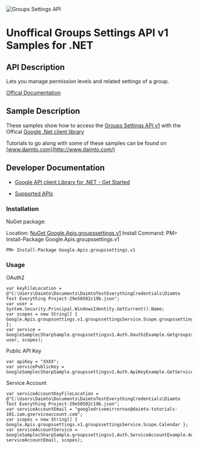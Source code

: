 ﻿![Groups Settings API](https://www.gstatic.com/images/branding/product/1x/googleg_32dp.png)

# Unoffical Groups Settings API v1 Samples for .NET  

## API Description

Lets you manage permission levels and related settings of a group.

[Offical Documentation](https://developers.google.com/google-apps/groups-settings/get_started)

## Sample Description

These samples show how to access the [Groups Settings API v1](https://developers.google.com/google-apps/groups-settings/get_started) with the Offical [Google .Net client library](https://github.com/google/google-api-dotnet-client)

Tutorials to go along with some of these samples can be found on [www.daimto.com](http://www.daimto.com/)

## Developer Documentation

* [Google API client Library for .NET - Get Started](https://developers.google.com/api-client-library/dotnet/get_started)

* [Supported APIs](https://developers.google.com/api-client-library/dotnet/apis/)

### Installation

NuGet package:

Location: [NuGet Google.Apis.groupssettings.v1](https://www.nuget.org/packages/Google.Apis.groupssettings.v1)
Install Command: PM>  Install-Package Google.Apis.groupssettings.v1

```
PM> Install-Package Google.Apis.groupssettings.v1
```

### Usage

OAuth2
```
var keyFileLocation = @"C:\Users\Daimto\Documents\DaimtoTestEverythingCredentials\Diamto Test Everything Project-29e50502c19b.json";
var user = System.Security.Principal.WindowsIdentity.GetCurrent().Name;
var scopes = new String[] { Google.Apis.groupssettings.v1.groupssettingsService.Scope.groupssettingsReadonly };
var service = GoogleSamplecSharpSample.groupssettingsv1.Auth.Oauth2Example.GetgroupssettingsService(keyFileLocation, user, scopes);
```

Public API Key

```
var apiKey = "XXXX";
var servicePublicKey = GoogleSamplecSharpSample.groupssettingsv1.Auth.ApiKeyExample.GetService(apiKey);
```

Service Account
```
var serviceAccountKeyFileLocation = @"C:\Users\Daimto\Documents\DaimtoTestEverythingCredentials\Diamto Test Everything Project-29e50502c19b.json";
var serviceAccountEmail = "googledrivemirrornas@daimto-tutorials-101.iam.gserviceaccount.com";
var scopes = new String[] { Google.Apis.groupssettings.v1.groupssettingsService.Scope.Calendar };            
var serviceAccountService = GoogleSamplecSharpSample.groupssettingsv1.Auth.ServiceAccountExample.AuthenticateServiceAccount(serviceAccountKeyFileLocation, serviceAccountEmail, scopes);
```
